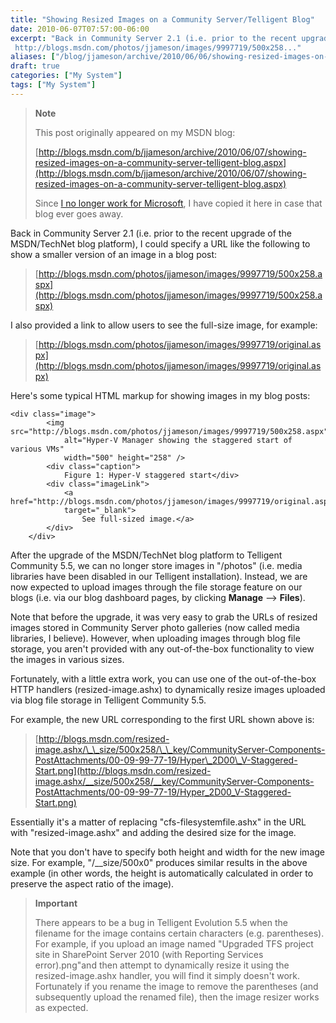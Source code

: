 ```yaml
---
title: "Showing Resized Images on a Community Server/Telligent Blog"
date: 2010-06-07T07:57:00-06:00
excerpt: "Back in Community Server 2.1 (i.e. prior to the recent upgrade of the MSDN/TechNet blog platform), I could specify a URL like the following to show a smaller version of an image in a blog post: 
 http://blogs.msdn.com/photos/jjameson/images/9997719/500x258..."
aliases: ["/blog/jjameson/archive/2010/06/06/showing-resized-images-on-a-community-server-telligent-blog.aspx", "/blog/jjameson/archive/2010/06/07/showing-resized-images-on-a-community-server-telligent-blog.aspx"]
draft: true
categories: ["My System"]
tags: ["My System"]
---
```


> **Note**
>
> This post originally appeared on my MSDN blog:
>
> [http://blogs.msdn.com/b/jjameson/archive/2010/06/07/showing-resized-images-on-a-community-server-telligent-blog.aspx](http://blogs.msdn.com/b/jjameson/archive/2010/06/07/showing-resized-images-on-a-community-server-telligent-blog.aspx)
>
> Since [I no longer work for Microsoft](/blog/jjameson/2011/09/02/last-day-with-microsoft), I have copied it here in case that blog                 ever goes away.

Back in Community Server 2.1 (i.e. prior to the recent upgrade of the MSDN/TechNet         blog platform), I could specify a URL like the following to show a smaller version         of an image in a blog post:

> [http://blogs.msdn.com/photos/jjameson/images/9997719/500x258.aspx](http://blogs.msdn.com/photos/jjameson/images/9997719/500x258.aspx)

I also provided a link to allow users to see the full-size image, for example:

> [http://blogs.msdn.com/photos/jjameson/images/9997719/original.aspx](http://blogs.msdn.com/photos/jjameson/images/9997719/original.aspx)

Here's some typical HTML markup for showing images in my blog posts:

```
<div class="image">
        <img src="http://blogs.msdn.com/photos/jjameson/images/9997719/500x258.aspx"
            alt="Hyper-V Manager showing the staggered start of various VMs"
            width="500" height="258" />
        <div class="caption">
            Figure 1: Hyper-V staggered start</div>
        <div class="imageLink">
            <a href="http://blogs.msdn.com/photos/jjameson/images/9997719/original.aspx"
            target="_blank">
                See full-sized image.</a>
        </div>
    </div>
```

After the upgrade of the MSDN/TechNet blog platform to Telligent Community 5.5,         we can no longer store images in "/photos" (i.e. media libraries have been disabled         in our Telligent installation). Instead, we are now expected to upload images through         the file storage feature on our blogs (i.e. via our blog dashboard pages, by clicking         **Manage** --&gt; **Files**).

Note that before the upgrade, it was very easy to grab the URLs of resized images         stored in Community Server photo galleries (now called media libraries, I believe).         However, when uploading images through blog file storage, you aren't provided with         any out-of-the-box functionality to view the images in various sizes.

Fortunately, with a little extra work, you can use one of the out-of-the-box HTTP         handlers (resized-image.ashx) to dynamically resize images uploaded via blog file         storage in Telligent Community 5.5.

For example, the new URL corresponding to the first URL shown above is:

> [http://blogs.msdn.com/resized-image.ashx/\_\_size/500x258/\_\_key/CommunityServer-Components-PostAttachments/00-09-99-77-19/Hyper\_2D00\_V-Staggered-Start.png](http://blogs.msdn.com/resized-image.ashx/__size/500x258/__key/CommunityServer-Components-PostAttachments/00-09-99-77-19/Hyper_2D00_V-Staggered-Start.png)

Essentially it's a matter of replacing "cfs-filesystemfile.ashx" in the URL with         "resized-image.ashx" and adding the desired size for the image.

Note that you don't have to specify both height and width for the new image size.         For example, "/\_\_size/500x0" produces similar results in the above example (in other         words, the height is automatically calculated in order to preserve the aspect ratio         of the image).

> **Important**
>
> There appears to be a bug in Telligent Evolution 5.5 when the filename for the image
> contains certain characters (e.g. parentheses). For example, if you upload an image
> named "Upgraded TFS project site in SharePoint Server 2010 (with Reporting Services
> error).png"and then attempt to dynamically resize it using the resized-image.ashx
> handler, you will find it simply doesn't work. Fortunately if you rename the image
> to remove the parentheses (and subsequently upload the renamed file), then the image
> resizer works as expected.

